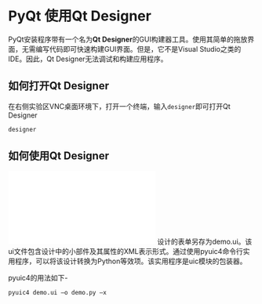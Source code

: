 # PyQt 使用Qt Designer

PyQt安装程序带有一个名为**Qt Designer**的GUI构建器工具。使用其简单的拖放界面，无需编写代码即可快速构建GUI界面。但是，它不是Visual Studio之类的IDE。因此，Qt Designer无法调试和构建应用程序。

## 如何打开Qt Designer

在右侧实验区VNC桌面环境下，打开一个终端，输入`designer`即可打开Qt Designer

```bash
designer
```

## 如何使用Qt Designer

<iframe src="//player.bilibili.com/player.html?aid=90474061&bvid=BV1P7411w7UF&cid=154511288&page=1" scrolling="no" border="0" frameborder="no" framespacing="0" allowfullscreen="true"> </iframe>
设计的表单另存为demo.ui。该ui文件包含设计中的小部件及其属性的XML表示形式。通过使用pyuic4命令行实用程序，可以将该设计转换为Python等效项。该实用程序是uic模块的包装器。

pyuic4的用法如下- 

```bash
pyuic4 demo.ui –o demo.py –x
```
